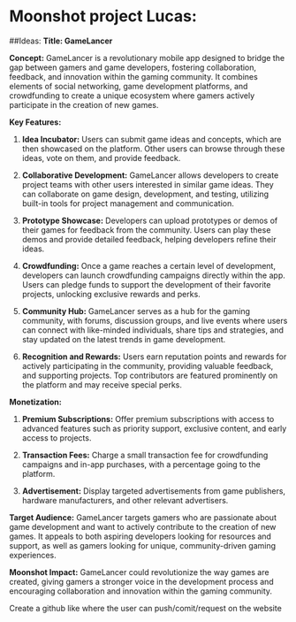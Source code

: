 # Moonshot project Lucas:

##Ideas:
**Title: GameLancer**

**Concept:**
GameLancer is a revolutionary mobile app designed to bridge the gap between gamers and game developers, fostering collaboration, feedback, and innovation within the gaming community. It combines elements of social networking, game development platforms, and crowdfunding to create a unique ecosystem where gamers actively participate in the creation of new games.

**Key Features:**

1. **Idea Incubator:** Users can submit game ideas and concepts, which are then showcased on the platform. Other users can browse through these ideas, vote on them, and provide feedback.

2. **Collaborative Development:** GameLancer allows developers to create project teams with other users interested in similar game ideas. They can collaborate on game design, development, and testing, utilizing built-in tools for project management and communication.

3. **Prototype Showcase:** Developers can upload prototypes or demos of their games for feedback from the community. Users can play these demos and provide detailed feedback, helping developers refine their ideas.

4. **Crowdfunding:** Once a game reaches a certain level of development, developers can launch crowdfunding campaigns directly within the app. Users can pledge funds to support the development of their favorite projects, unlocking exclusive rewards and perks.

5. **Community Hub:** GameLancer serves as a hub for the gaming community, with forums, discussion groups, and live events where users can connect with like-minded individuals, share tips and strategies, and stay updated on the latest trends in game development.

6. **Recognition and Rewards:** Users earn reputation points and rewards for actively participating in the community, providing valuable feedback, and supporting projects. Top contributors are featured prominently on the platform and may receive special perks.

**Monetization:**

1. **Premium Subscriptions:** Offer premium subscriptions with access to advanced features such as priority support, exclusive content, and early access to projects.

2. **Transaction Fees:** Charge a small transaction fee for crowdfunding campaigns and in-app purchases, with a percentage going to the platform.

3. **Advertisement:** Display targeted advertisements from game publishers, hardware manufacturers, and other relevant advertisers.

**Target Audience:**
GameLancer targets gamers who are passionate about game development and want to actively contribute to the creation of new games. It appeals to both aspiring developers looking for resources and support, as well as gamers looking for unique, community-driven gaming experiences.

**Moonshot Impact:**
GameLancer could revolutionize the way games are created, giving gamers a stronger voice in the development process and encouraging collaboration and innovation within the gaming community.


Create a github like where the user can push/comit/request on the website
 